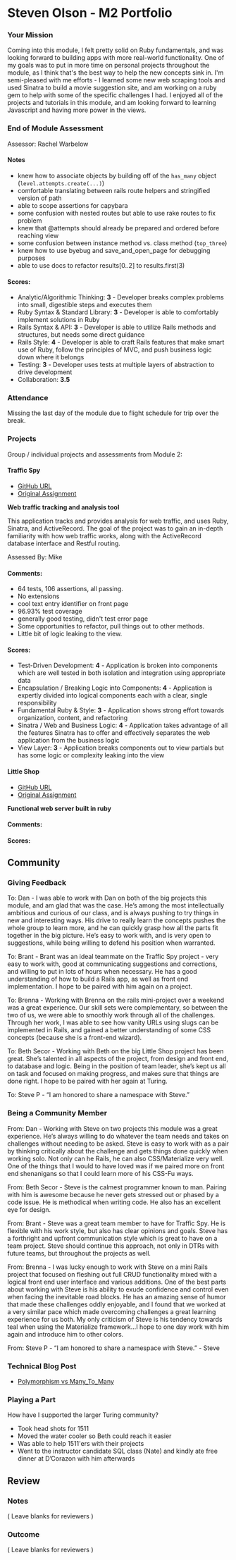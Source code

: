 # Steven Olson - M2 Portfolio

### Your Mission

Coming into this module, I felt pretty solid on Ruby fundamentals, and was looking forward to building apps with more real-world functionality. One of my goals was to put in more time on personal projects throughout the module, as I think that's the best way to help the new concepts sink in. I'm semi-pleased with me efforts - I learned some new web scraping tools and used Sinatra to build a movie suggestion site, and am working on a ruby gem to help with some of the specific challenges I had. I enjoyed all of the projects and tutorials in this module, and am looking forward to learning Javascript and having more power in the views.


### End of Module Assessment

Assessor: Rachel Warbelow

#### Notes

* knew how to associate objects by building off of the `has_many` object (`level.attempts.create(...)`)
* comfortable translating between rails route helpers and stringified version of path
* able to scope assertions for capybara
* some confusion with nested routes but able to use rake routes to fix problem
* knew that @attempts should already be prepared and ordered before reaching view
* some confusion between instance method vs. class method (`top_three`)
* knew how to use byebug and save_and_open_page for debugging purposes
* able to use docs to refactor results[0..2] to results.first(3)

#### Scores:

* Analytic/Algorithmic Thinking: **3** - Developer breaks complex problems into small, digestible steps and executes them
* Ruby Syntax & Standard Library: **3** - Developer is able to comfortably implement solutions in Ruby
* Rails Syntax & API: **3** - Developer is able to utilize Rails methods and structures, but needs some direct guidance
* Rails Style: **4** - Developer is able to craft Rails features that make smart use of Ruby, follow the principles of MVC, and push business logic down where it belongs
* Testing: **3** - Developer uses tests at multiple layers of abstraction to drive development
* Collaboration: **3.5**

### Attendance

Missing the last day of the module due to flight schedule for trip over the break.

### Projects

Group / individual projects and assessments from Module 2:

#### Traffic Spy

* [GitHub URL](https://github.com/danjwinter/traffic-spy-skeleton)
* [Original Assignment](https://github.com/turingschool/curriculum/blob/master/source/projects/traffic_spy.markdown)

**Web traffic tracking and analysis tool**

This application tracks and provides analysis for web traffic, and uses Ruby, Sinatra, and ActiveRecord. The goal of the project was to gain an in-depth familiarity with how web traffic works, along with the ActiveRecord database interface and Restful routing.

Assessed By: Mike

#### Comments:

* 64 tests, 106 assertions, all passing.
* No extensions
* cool text entry identifier on front page
* 96.93% test coverage
* generally good testing, didn't test error page
* Some opportunities to refactor, pull things out to other methods.
* Little bit of logic leaking to the view.

#### Scores:

* Test-Driven Development: **4** - Application is broken into components which are well tested in both isolation and integration using appropriate data
* Encapsulation / Breaking Logic into Components: **4** - Application is expertly divided into logical components each with a clear, single responsibility
* Fundamental Ruby & Style: **3** - Application shows strong effort towards organization, content, and refactoring
* Sinatra / Web and Business Logic: **4** - Application takes advantage of all the features Sinatra has to offer and effectively separates the web application from the business logic
* View Layer: **3** - Application breaks components out to view partials but has some logic or complexity leaking into the view


#### Little Shop

* [GitHub URL](https://github.com/bethsecor/little-shop-private-stache)
* [Original Assignment](https://github.com/turingschool/curriculum/blob/master/source/projects/little_shop.markdown)

**Functional web server built in ruby**



#### Comments:



#### Scores:



## Community

### Giving Feedback

To: Dan -  I was able to work with Dan on both of the big projects this module, and am glad that was the case. He’s among the most intellectually ambitious and curious of our class, and is always pushing to try things in new and interesting ways. His drive to really learn the concepts pushes the whole group to learn more, and he can quickly grasp how all the parts fit together in the big picture. He’s easy to work with, and is very open to suggestions, while being willing to defend his position when warranted.

To: Brant - Brant was an ideal teammate on the Traffic Spy project - very easy to work with, good at communicating suggestions and corrections, and willing to put in lots of hours when necessary. He has a good understanding of how to build a Rails app, as well as front end implementation. I hope to be paired with him again on a project.

To: Brenna -  Working with Brenna on the rails mini-project over a weekend was a great experience. Our skill sets were complementary, so between the two of us, we were able to smoothly work through all of the challenges. Through her work, I was able to see how vanity URLs using slugs can be implemented in Rails, and gained a better understanding of some CSS concepts (because she is a front-end wizard).

To: Beth Secor -  Working with Beth on the big Little Shop project has been great. She’s talented in all aspects of the project, from design and front end, to database and logic. Being in the position of team leader, she’s kept us all on task and focused on making progress, and makes sure that things are done right. I hope to be paired with her again at Turing.

To: Steve P - “I am honored to share a namespace with Steve.”

### Being a Community Member

From: Dan - Working with Steve on two projects this module was a great experience. He’s always willing to do whatever the team needs and takes on challenges without needing to be asked. Steve is easy to work with as a pair by thinking critically about the challenge and gets things done quickly when working solo. Not only can he Rails, he can also CSS/Materialize very well. One of the things that I would to have loved was if we paired more on front end shenanigans so that I could learn more of his CSS-Fu ways.

From: Beth Secor - Steve is the calmest programmer known to man. Pairing with him is awesome because he never gets stressed out or phased by a code issue. He is methodical when writing code. He also has an excellent eye for design.

From: Brant - Steve was a great team member to have for Traffic Spy. He is flexible with his work style, but also has clear opinions and goals. Steve has a forthright and upfront communication style which is great to have on a team project. Steve should continue this approach, not only in DTRs with future teams, but throughout the projects as well.

From: Brenna -  I was lucky enough to work with Steve on a mini Rails project that focused on fleshing out full CRUD functionality mixed with a logical front end user interface and various additions. One of the best parts about working with Steve is his ability to exude confidence and control even when facing the inevitable road blocks. He has an amazing sense of humor that made these challenges oddly enjoyable, and I found that we worked at a very similar pace which made overcoming challenges a great learning experience for us both. My only criticism of Steve is his tendency towards teal when using the Materialize framework…I hope to one day work with him again and introduce him to other colors.

From: Steve P - “I am honored to share a namespace with Steve.” - Steve

### Technical Blog Post

* [Polymorphism vs Many_To_Many](http://steveoscar.github.io/2015/12/27/polymorphism-hmt.html)

### Playing a Part

How have I supported the larger Turing community?

* Took head shots for 1511
* Moved the water cooler so Beth could reach it easier
* Was able to help 1511'ers with their projects
* Went to the instructor candidate SQL class (Nate) and kindly ate free dinner at D’Corazon with him afterwards

## Review

### Notes

( Leave blanks for reviewers )

### Outcome

( Leave blanks for reviewers )
